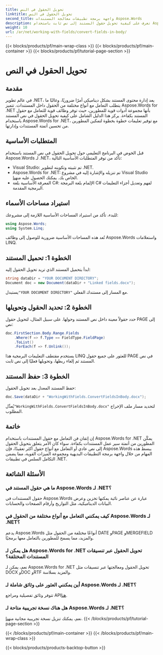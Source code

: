 ```yaml
---
title: تحويل الحقول في النص
linktitle: تحويل الحقول في النص
second_title: واجهة برمجة تطبيقات معالجة المستندات Aspose.Words
description: تعرف على كيفية تحويل حقول المستند إلى نص ثابت باستخدام Aspose.Words لـ .NET لتحسين كفاءة معالجة المستندات.
weight: 10
url: /ar/net/working-with-fields/convert-fields-in-body/
---
```


{{< blocks/products/pf/main-wrap-class >}}
{{< blocks/products/pf/main-container >}}
{{< blocks/products/pf/tutorial-page-section >}}

# تحويل الحقول في النص

## مقدمة

في عالم تطوير .NET، يعد إدارة محتوى المستند بشكل ديناميكي أمرًا ضروريًا، وغالبًا ما يتطلب التعامل مع أنواع مختلفة من الحقول داخل المستندات. تتميز Aspose.Words for .NET بأنها مجموعة أدوات قوية للمطورين، حيث توفر وظائف قوية للتعامل مع حقول المستند بكفاءة. يركز هذا الدليل الشامل على كيفية تحويل الحقول في نص المستند باستخدام Aspose.Words for .NET، مع توفير تعليمات خطوة بخطوة لتمكين المطورين من تحسين أتمتة المستندات وإدارتها.

## المتطلبات الأساسية

قبل الخوض في البرنامج التعليمي حول تحويل الحقول في نص المستند باستخدام Aspose.Words لـ .NET، تأكد من توفر المتطلبات الأساسية التالية:

- Visual Studio: تم تثبيته وتكوينه لتطوير .NET.
-  Aspose.Words for .NET: تم تنزيله والإشارة إليه في مشروع Visual Studio الخاص بك. يمكنك الحصول عليه من[هنا](https://releases.aspose.com/words/net/).
- المعرفة الأساسية بلغة C#: الإلمام بلغة البرمجة C# لفهم وتعديل أجزاء التعليمات البرمجية المقدمة.

## استيراد مساحات الأسماء

للبدء، تأكد من استيراد المساحات الأساسية اللازمة إلى مشروعك:

```csharp
using Aspose.Words;
using System.Linq;
```

تُعد هذه المساحات الأساسية ضرورية للوصول إلى وظائف Aspose.Words واستعلامات LINQ.

## الخطوة 1: تحميل المستند

ابدأ بتحميل المستند الذي تريد تحويل الحقول إليه:

```csharp
string dataDir = "YOUR DOCUMENT DIRECTORY";
Document doc = new Document(dataDir + "Linked fields.docx");
```

 يستبدل`"YOUR DOCUMENT DIRECTORY"` مع المسار إلى مستندك الفعلي.

## الخطوة 2: تحديد الحقول وتحويلها

حدد حقولاً معينة داخل نص المستند وحولها. على سبيل المثال، لتحويل حقول PAGE إلى نص:

```csharp
doc.FirstSection.Body.Range.Fields
    .Where(f => f.Type == FieldType.FieldPage)
    .ToList()
    .ForEach(f => f.Unlink());
```

يستخدم مقتطف التعليمات البرمجية هذا LINQ للعثور على جميع حقول PAGE في نص المستند ثم إلغاء ربطها، وتحويلها فعليًا إلى نص ثابت.

## الخطوة 3: حفظ المستند

حفظ المستند المعدل بعد تحويل الحقول:

```csharp
doc.Save(dataDir + "WorkingWithFields.ConvertFieldsInBody.docx");
```

 يُعدِّل`"WorkingWithFields.ConvertFieldsInBody.docx"` لتحديد مسار ملف الإخراج المطلوب.

## خاتمة

إن إتقان فن التعامل مع حقول المستندات باستخدام Aspose.Words for .NET يمكّن المطورين من أتمتة سير عمل المستندات بكفاءة. سواء كان الأمر يتعلق بتحويل الحقول إلى نص عادي أو التعامل مع أنواع حقول أكثر تعقيدًا، فإن Aspose.Words يبسط هذه المهام من خلال واجهة برمجة التطبيقات البديهية ومجموعة الميزات القوية، مما يضمن التكامل السلس في تطبيقات .NET.

## الأسئلة الشائعة

### ما هي حقول المستند في Aspose.Words لـ .NET؟
حقول المستندات في Aspose.Words عبارة عن عناصر نائبة يمكنها تخزين وعرض البيانات الديناميكية، مثل التواريخ وأرقام الصفحات والحسابات.

### كيف يمكنني التعامل مع أنواع مختلفة من الحقول في Aspose.Words لـ .NET؟
يدعم Aspose.Words أنواعًا مختلفة من الحقول مثل DATE وPAGE وMERGEFIELD والمزيد، مما يسمح للمطورين بالتعامل معها برمجيًا.

### هل يمكن لـ Aspose.Words for .NET تحويل الحقول عبر تنسيقات المستندات المختلفة؟
نعم، يمكن لـ Aspose.Words for .NET تحويل الحقول ومعالجتها عبر تنسيقات مثل DOCX وDOC وRTF والمزيد بسلاسة.

### أين يمكنني العثور على وثائق شاملة لـ Aspose.Words لـ .NET؟
 تتوفر وثائق تفصيلية ومراجع API[هنا](https://reference.aspose.com/words/net/).

### هل هناك نسخة تجريبية متاحة لـ Aspose.Words لـ .NET؟
 نعم، يمكنك تنزيل نسخة تجريبية مجانية من[هنا](https://releases.aspose.com/).
{{< /blocks/products/pf/tutorial-page-section >}}

{{< /blocks/products/pf/main-container >}}
{{< /blocks/products/pf/main-wrap-class >}}

{{< blocks/products/products-backtop-button >}}
